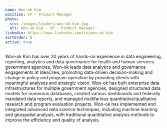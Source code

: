 ```yaml
---
name: Won-ok Kim
position: VP - Product Manager
photo:
  src: /images/leaders/won-ok-kim.jpg
  alt: Won-ok Kim - VP - Product Manager
linkedin: https://www.linkedin.com/in/won-ok-kim
sortOrder: 8
active: true
---
```


Won-ok Kim has over 20 years of hands-on experience in data engineering, reporting, analytics and data governance for health and human services government agencies. Won-ok leads data analytics and governance engagements at IdeaCrew, promoting data-driven decision-making and change in policy and program operation by providing clients with meaningful analyses and strategic vision. Won-ok has built enterprise data infrastructures for multiple government agencies, designed structured data models for numerous databases, created various dashboards and federally mandated data reports, and managed multifarious quantitative/qualitative research and program evaluation projects. Won-ok has implemented and integrated advanced data science techniques, including machine learning and geospatial analysis, with traditional quantitative analysis methods to improve the efficiency and quality of analysis.
